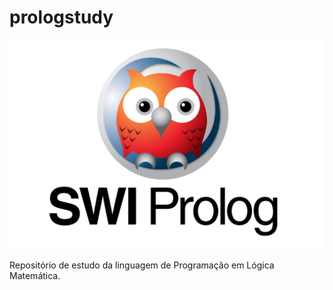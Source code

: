 # prologstudy

![](template.png)

Repositório de estudo da linguagem de Programação em Lógica Matemática.
